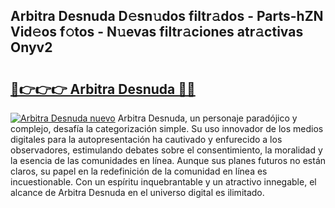 ## Arbitra Desnuda D𝚎sn𝚞dos filtr𝚊dos - Parts-hZN Vid𝚎os f𝚘tos - N𝚞evas filtr𝚊ciones atr𝚊ctivas Onyv2

# <h2><a href="http://mb2d8z.tromn.icu/?c=Arbitra+Desnuda">🔗👉👉👉 Arbitra Desnuda 🔗🔗</a></h2>

[![Arbitra Desnuda nuevo](https://i.imgur.com/pEAQMta.gif)](http://mb2d8z.tromn.icu/?c=Arbitra+Desnuda)
Arbitra Desnuda, un personaje paradójico y complejo, desafía la categorización simple. Su uso innovador de los medios digitales para la autopresentación ha cautivado y enfurecido a los observadores, estimulando debates sobre el consentimiento, la moralidad y la esencia de las comunidades en línea. Aunque sus planes futuros no están claros, su papel en la redefinición de la comunidad en línea es incuestionable. Con un espíritu inquebrantable y un atractivo innegable, el alcance de Arbitra Desnuda en el universo digital es ilimitado.
